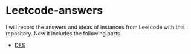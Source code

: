 # Leetcode-answers
I will record the answers and ideas of instances from Leetcode with this repository. Now it includes the following parts.
* [DFS](https://github.com/hitachinsk/Leetcode-answers/tree/master/DFS)
